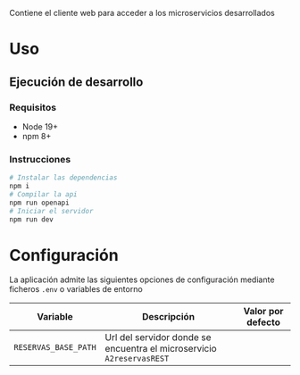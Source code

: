 Contiene el cliente web para acceder a los microservicios desarrollados

# Uso

## Ejecución de desarrollo

### Requisitos

- Node 19+
- npm 8+

### Instrucciones

```sh
# Instalar las dependencias
npm i
# Compilar la api
npm run openapi
# Iniciar el servidor
npm run dev
```

# Configuración

La aplicación admite las siguientes opciones de configuración mediante ficheros
`.env` o variables de entorno

| Variable             | Descripción                                                           | Valor por defecto |
| -------------------- | --------------------------------------------------------------------- | ----------------- |
| `RESERVAS_BASE_PATH` | Url del servidor donde se encuentra el microservicio `A2reservasREST` |
